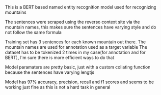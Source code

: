 This is a BERT based named entity recognition model used for recognizing mountains 

The sentences were scraped using the reverso context site via the mountain names, this makes sure the sentences have varying style and do not follow the same formula 

Training set has 3 sentences for each known mountain out there. The mountain names are used for annotation used as a target variable
The dataset has to be tokenized 2 times in my case(for annotation and for BERT), I'm sure there is more efficient ways to do that

Model paramaters are pretty basic, just with a custom collating function because the sentences have varying lengtjs

Model has 97% accuracy, precision, recall and f1 scores and seems to be working just fine as this is not a hard task in general
